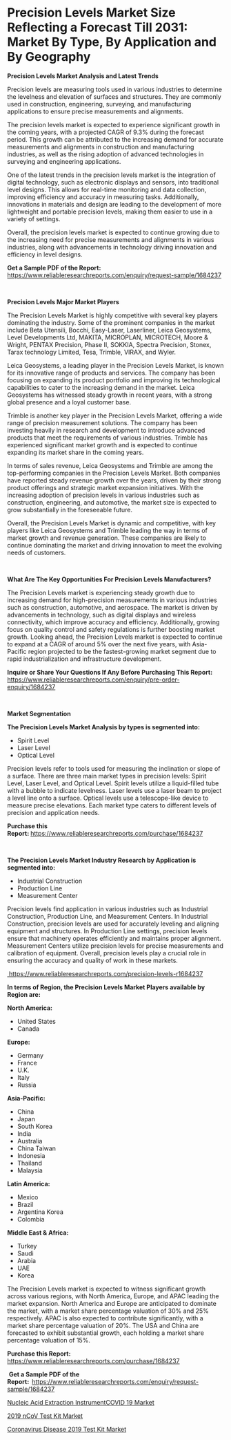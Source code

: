 <p><h1>Precision Levels Market Size Reflecting a Forecast Till 2031: Market By Type, By Application and By Geography</h1></p><p><strong>Precision Levels Market Analysis and Latest Trends</strong></p>
<p><p>Precision levels are measuring tools used in various industries to determine the levelness and elevation of surfaces and structures. They are commonly used in construction, engineering, surveying, and manufacturing applications to ensure precise measurements and alignments.</p><p>The precision levels market is expected to experience significant growth in the coming years, with a projected CAGR of 9.3% during the forecast period. This growth can be attributed to the increasing demand for accurate measurements and alignments in construction and manufacturing industries, as well as the rising adoption of advanced technologies in surveying and engineering applications.</p><p>One of the latest trends in the precision levels market is the integration of digital technology, such as electronic displays and sensors, into traditional level designs. This allows for real-time monitoring and data collection, improving efficiency and accuracy in measuring tasks. Additionally, innovations in materials and design are leading to the development of more lightweight and portable precision levels, making them easier to use in a variety of settings.</p><p>Overall, the precision levels market is expected to continue growing due to the increasing need for precise measurements and alignments in various industries, along with advancements in technology driving innovation and efficiency in level designs.</p></p>
<p><strong>Get a Sample PDF of the Report:&nbsp;</strong> <a href="https://www.reliableresearchreports.com/enquiry/request-sample/1684237">https://www.reliableresearchreports.com/enquiry/request-sample/1684237</a></p>
<p>&nbsp;</p>
<p><strong>Precision Levels Major Market Players</strong></p>
<p><p>The Precision Levels Market is highly competitive with several key players dominating the industry. Some of the prominent companies in the market include Beta Utensili, Bocchi, Easy-Laser, Laserliner, Leica Geosystems, Level Developments Ltd, MAKITA, MICROPLAN, MICROTECH, Moore & Wright, PENTAX Precision, Phase II, SOKKIA, Spectra Precision, Stonex, Tarax technology Limited, Tesa, Trimble, VIRAX, and Wyler.</p><p>Leica Geosystems, a leading player in the Precision Levels Market, is known for its innovative range of products and services. The company has been focusing on expanding its product portfolio and improving its technological capabilities to cater to the increasing demand in the market. Leica Geosystems has witnessed steady growth in recent years, with a strong global presence and a loyal customer base.</p><p>Trimble is another key player in the Precision Levels Market, offering a wide range of precision measurement solutions. The company has been investing heavily in research and development to introduce advanced products that meet the requirements of various industries. Trimble has experienced significant market growth and is expected to continue expanding its market share in the coming years.</p><p>In terms of sales revenue, Leica Geosystems and Trimble are among the top-performing companies in the Precision Levels Market. Both companies have reported steady revenue growth over the years, driven by their strong product offerings and strategic market expansion initiatives. With the increasing adoption of precision levels in various industries such as construction, engineering, and automotive, the market size is expected to grow substantially in the foreseeable future. </p><p>Overall, the Precision Levels Market is dynamic and competitive, with key players like Leica Geosystems and Trimble leading the way in terms of market growth and revenue generation. These companies are likely to continue dominating the market and driving innovation to meet the evolving needs of customers.</p></p>
<p>&nbsp;</p>
<p><strong>What Are The Key Opportunities For Precision Levels Manufacturers?</strong></p>
<p><p>The Precision Levels market is experiencing steady growth due to increasing demand for high-precision measurements in various industries such as construction, automotive, and aerospace. The market is driven by advancements in technology, such as digital displays and wireless connectivity, which improve accuracy and efficiency. Additionally, growing focus on quality control and safety regulations is further boosting market growth. Looking ahead, the Precision Levels market is expected to continue to expand at a CAGR of around 5% over the next five years, with Asia-Pacific region projected to be the fastest-growing market segment due to rapid industrialization and infrastructure development.</p></p>
<p><strong>Inquire or Share Your Questions If Any Before Purchasing This Report:</strong> <a href="https://www.reliableresearchreports.com/enquiry/pre-order-enquiry/1684237">https://www.reliableresearchreports.com/enquiry/pre-order-enquiry/1684237</a></p>
<p>&nbsp;</p>
<p><strong>Market Segmentation</strong></p>
<p><strong>The Precision Levels Market Analysis by types is segmented into:</strong></p>
<p><ul><li>Spirit Level</li><li>Laser Level</li><li>Optical Level</li></ul></p>
<p><p>Precision levels refer to tools used for measuring the inclination or slope of a surface. There are three main market types in precision levels: Spirit Level, Laser Level, and Optical Level. Spirit levels utilize a liquid-filled tube with a bubble to indicate levelness. Laser levels use a laser beam to project a level line onto a surface. Optical levels use a telescope-like device to measure precise elevations. Each market type caters to different levels of precision and application needs.</p></p>
<p><strong>Purchase this Report:&nbsp;</strong><a href="https://www.reliableresearchreports.com/purchase/1684237">https://www.reliableresearchreports.com/purchase/1684237</a></p>
<p>&nbsp;</p>
<p><strong>The Precision Levels Market Industry Research by Application is segmented into:</strong></p>
<p><ul><li>Industrial Construction</li><li>Production Line</li><li>Measurement Center</li></ul></p>
<p><p>Precision levels find application in various industries such as Industrial Construction, Production Line, and Measurement Centers. In Industrial Construction, precision levels are used for accurately leveling and aligning equipment and structures. In Production Line settings, precision levels ensure that machinery operates efficiently and maintains proper alignment. Measurement Centers utilize precision levels for precise measurements and calibration of equipment. Overall, precision levels play a crucial role in ensuring the accuracy and quality of work in these markets.</p></p>
<p><a href="https://www.reliableresearchreports.com/precision-levels-r1684237">&nbsp;https://www.reliableresearchreports.com/precision-levels-r1684237</a></p>
<p><strong>In terms of Region, the Precision Levels Market Players available by Region are:</strong></p>
<p>
    <p> <strong> North America: </strong>
        <ul>
            <li>United States</li>
            <li>Canada</li>
        </ul>
        </p> 
    <p> <strong> Europe: </strong>
        <ul>
            <li>Germany</li>
            <li>France</li>
            <li>U.K.</li>
            <li>Italy</li>
            <li>Russia</li>
        </ul>
        </p> 
    <p> <strong> Asia-Pacific: </strong>
        <ul>
            <li>China</li>
            <li>Japan</li>
            <li>South Korea</li>
            <li>India</li>
            <li>Australia</li>
            <li>China Taiwan</li>
            <li>Indonesia</li>
            <li>Thailand</li>
            <li>Malaysia</li>
        </ul>
        </p> 
    <p> <strong> Latin America: </strong>
        <ul>
            <li>Mexico</li>
            <li>Brazil</li>
            <li>Argentina Korea</li>
            <li>Colombia</li>
        </ul>
        </p> 
    <p> <strong> Middle East & Africa: </strong>
        <ul>
            <li>Turkey</li>
            <li>Saudi</li>
            <li>Arabia</li>
            <li>UAE</li>
            <li>Korea</li>
        </ul>
    </p>
    </p>
<p><p>The Precision Levels market is expected to witness significant growth across various regions, with North America, Europe, and APAC leading the market expansion. North America and Europe are anticipated to dominate the market, with a market share percentage valuation of 30% and 25% respectively. APAC is also expected to contribute significantly, with a market share percentage valuation of 20%. The USA and China are forecasted to exhibit substantial growth, each holding a market share percentage valuation of 15%.</p></p>
<p><strong>Purchase this Report: </strong><a href="https://www.reliableresearchreports.com/purchase/1684237">https://www.reliableresearchreports.com/purchase/1684237</a></p>
<p>&nbsp;<strong>Get a Sample PDF of the Report:&nbsp;&nbsp;</strong><a href="https://www.reliableresearchreports.com/enquiry/request-sample/1684237">https://www.reliableresearchreports.com/enquiry/request-sample/1684237</a></p>
<p><strong></strong></p>
<p><p><a href="https://five-trouble-98a.notion.site/Nucleic-Acid-Extraction-InstrumentCOVID-19-Market-Size-and-Market-Trends-Complete-Industry-Overview-2e8875356422459ba5949fdffa3d24a6">Nucleic Acid Extraction InstrumentCOVID 19 Market</a></p><p><a href="https://ivy-potential-64b.notion.site/2019-nCoV-Test-Kit-Market-Analysis-Its-CAGR-Market-Segmentation-and-Global-Industry-Overview-e805b6a13dab4278ae7fe227c1a39fb0">2019 nCoV Test Kit Market</a></p><p><a href="https://nifty-kite-d51.notion.site/Coronavirus-Disease-2019-Test-Kit-Market-Furnishes-Information-on-Market-Share-Market-Trends-and-M-468116bb33ee416a9bbb20d9d8889cde">Coronavirus Disease 2019 Test Kit Market</a></p></p>